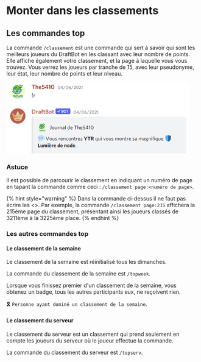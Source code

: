 # Monter dans les classements

## Les commandes top

La commande `/classement` est une commande qui sert à savoir qui sont les meilleurs joueurs du DraftBot en les classant avec leur nombre de points. Elle affiche également votre classement, et la page à laquelle vous vous trouvez. Vous verrez les joueurs par tranche de 15, avec leur pseudonyme, leur état, leur nombre de points et leur niveau.

![Exemple du résultat de la commande top](<../.gitbook/assets/image (5).png>)

### Astuce

Il est possible de parcourir le classement en indiquant un numéro de page en tapant la commande comme ceci : `/classement page:<numéro de page>`.

{% hint style="warning" %}
Dans la commande ci-dessus il ne faut pas écrire les <>. Par exemple, la commande `/classement page:215` affichera la 215ème page du classement, présentant ainsi les joueurs classés de 3211ème à la 3225ème place.
{% endhint %}

### Les autres commandes top

#### Le classement de la semaine

Le classement de la semaine est réinitialisé tous les dimanches.

La commande du classement de la semaine est `/topweek`.

Lorsque vous finissez premier d'un classement de la semaine, vous obtenez un badge, tous les autres participants eux, ne reçoivent rien.

🎗️ `Personne ayant dominé un classement de la semaine`.

#### Le classement du serveur

Le classement du serveur est un classement qui prend seulement en compte les joueurs du serveur où le joueur effectue la commande.

La commande du classement du serveur est `/topserv`.
